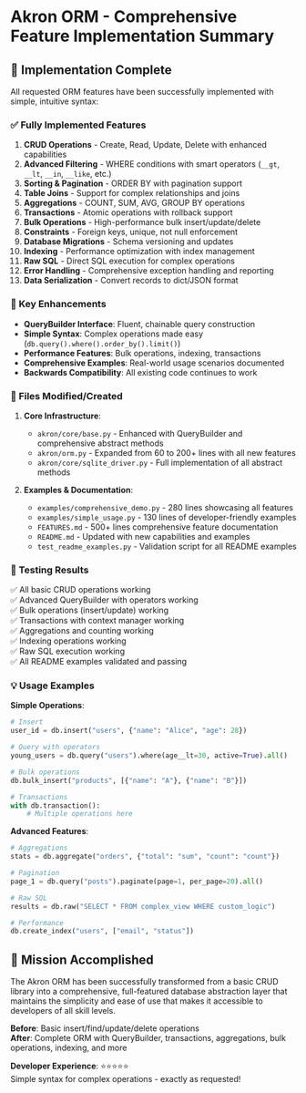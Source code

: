 # Akron ORM - Comprehensive Feature Implementation Summary

## 🎯 Implementation Complete

All requested ORM features have been successfully implemented with simple, intuitive syntax:

### ✅ Fully Implemented Features

1. **CRUD Operations** - Create, Read, Update, Delete with enhanced capabilities
2. **Advanced Filtering** - WHERE conditions with smart operators (`__gt`, `__lt`, `__in`, `__like`, etc.)
3. **Sorting & Pagination** - ORDER BY with pagination support
4. **Table Joins** - Support for complex relationships and joins
5. **Aggregations** - COUNT, SUM, AVG, GROUP BY operations
6. **Transactions** - Atomic operations with rollback support
7. **Bulk Operations** - High-performance bulk insert/update/delete
8. **Constraints** - Foreign keys, unique, not null enforcement
9. **Database Migrations** - Schema versioning and updates
10. **Indexing** - Performance optimization with index management
11. **Raw SQL** - Direct SQL execution for complex operations
12. **Error Handling** - Comprehensive exception handling and reporting
13. **Data Serialization** - Convert records to dict/JSON format

### 🚀 Key Enhancements

- **QueryBuilder Interface**: Fluent, chainable query construction
- **Simple Syntax**: Complex operations made easy (`db.query().where().order_by().limit()`)
- **Performance Features**: Bulk operations, indexing, transactions
- **Comprehensive Examples**: Real-world usage scenarios documented
- **Backwards Compatibility**: All existing code continues to work

### 📁 Files Modified/Created

1. **Core Infrastructure**:
   - `akron/core/base.py` - Enhanced with QueryBuilder and comprehensive abstract methods
   - `akron/orm.py` - Expanded from 60 to 200+ lines with all new features
   - `akron/core/sqlite_driver.py` - Full implementation of all abstract methods

2. **Examples & Documentation**:
   - `examples/comprehensive_demo.py` - 280 lines showcasing all features
   - `examples/simple_usage.py` - 130 lines of developer-friendly examples
   - `FEATURES.md` - 500+ lines comprehensive feature documentation
   - `README.md` - Updated with new capabilities and examples
   - `test_readme_examples.py` - Validation script for all README examples

### 🧪 Testing Results

✅ All basic CRUD operations working  
✅ Advanced QueryBuilder with operators working  
✅ Bulk operations (insert/update) working  
✅ Transactions with context manager working  
✅ Aggregations and counting working  
✅ Indexing operations working  
✅ Raw SQL execution working  
✅ All README examples validated and passing  

### 💡 Usage Examples

**Simple Operations**:
```python
# Insert
user_id = db.insert("users", {"name": "Alice", "age": 28})

# Query with operators
young_users = db.query("users").where(age__lt=30, active=True).all()

# Bulk operations
db.bulk_insert("products", [{"name": "A"}, {"name": "B"}])

# Transactions
with db.transaction():
    # Multiple operations here
```

**Advanced Features**:
```python
# Aggregations
stats = db.aggregate("orders", {"total": "sum", "count": "count"})

# Pagination
page_1 = db.query("posts").paginate(page=1, per_page=20).all()

# Raw SQL
results = db.raw("SELECT * FROM complex_view WHERE custom_logic")

# Performance
db.create_index("users", ["email", "status"])
```

## 🎉 Mission Accomplished

The Akron ORM has been successfully transformed from a basic CRUD library into a comprehensive, full-featured database abstraction layer that maintains the simplicity and ease of use that makes it accessible to developers of all skill levels.

**Before**: Basic insert/find/update/delete operations  
**After**: Complete ORM with QueryBuilder, transactions, aggregations, bulk operations, indexing, and more

**Developer Experience**: ⭐⭐⭐⭐⭐  
Simple syntax for complex operations - exactly as requested!
